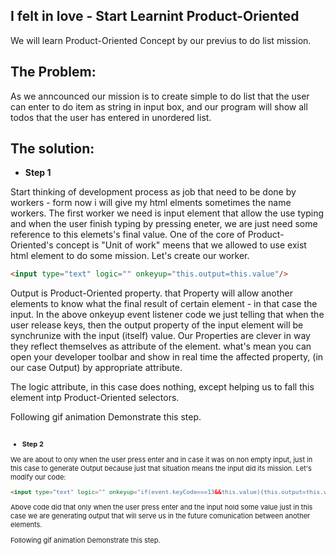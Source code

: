 ## I felt in love - Start Learnint Product-Oriented
We will learn Product-Oriented Concept by our previus to do list mission.
## The Problem:
As we anncounced our mission is to create simple to do list that the user can enter to do item as string in input box, and our program will show all todos that the user has entered in unordered list.
## The solution:
* **Step 1** 

Start thinking of development process as job that need to be done by workers - form now i will give my html elments sometimes the name workers.
The first worker we need is input element that allow the use typing and when the user finish typing by pressing eneter, we are just need some reference to this elemets's final value.
One of the core of Product-Oriented's concept is "Unit of work" meens that we allowed to use exist html element to do some mission.
Let's create our worker.
```html
<input type="text" logic="" onkeyup="this.output=this.value"/>
```
Output is Product-Oriented property. that Property will allow another elements to know what the final result of certain element - in that case the input. 
In the above onkeyup event listener code we just telling that when the user release keys, then the output property of the input element will be synchrunize with the input (itself) value.
Our Properties are clever in way they reflect themselves as attribute of the element. what's mean you can open your developer toolbar and  show in real time the affected property, (in our case Output) by appropriate attribute.

The logic attribute, in this case does nothing, except helping us to fall this element intp Product-Oriented selectors.

Following gif animation Demonstrate this step.

<a href="http://makeagif.com/gif/-VWAOvV" title=""><img src="http://i.makeagif.com/media/6-19-2017/VWAOvV.gif" alt=""></a><div style="font-size:11px;">

* **Step 2** 

We are about to only when the user press enter and in case it was on non empty input, just in this case to generate Output because just that situation means the input did its mission.
Let's modify our code:
```html
<input type="text" logic="" onkeyup="if(event.keyCode===13&&this.value){this.output=this.value}"/>
```

Above code did that only when the user press enter and the input hold some value just in this case we are generating output that will serve us in the future  comunication between another elements.

Following gif animation Demonstrate this step.

